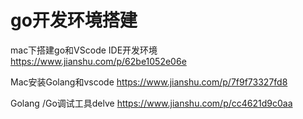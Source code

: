 # go开发环境搭建

mac下搭建go和VScode IDE开发环境
https://www.jianshu.com/p/62be1052e06e

Mac安装Golang和vscode
https://www.jianshu.com/p/7f9f73327fd8

Golang /Go调试工具delve
https://www.jianshu.com/p/cc4621d9c0aa